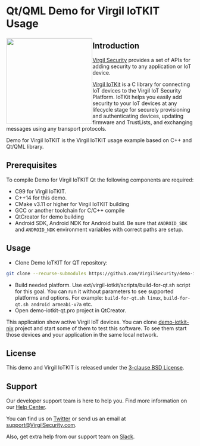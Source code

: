 # Qt/QML Demo for Virgil IoTKIT Usage
<a href="https://developer.virgilsecurity.com/docs"><img width="230px" src="https://cdn.virgilsecurity.com/assets/images/github/logos/iotkit/IoTKit.png" align="left" hspace="1" vspace="3"></a>

## Introduction
[Virgil Security](https://virgilsecurity.com) provides a set of APIs for adding security to any application or IoT device.

[Virgil IoTKit](https://github.com/virgilsecurity/virgil-iotkit/) is a C library for connecting IoT devices to the Virgil IoT Security Platform. IoTKit helps you easily add security to your IoT devices at any lifecycle stage for securely provisioning and authenticating devices, updating firmware and TrustLists, and exchanging messages using any transport protocols.

Demo for Virgil IoTKIT is the Virgil IoTKIT usage example based on C++ and Qt/QML library.

## Prerequisites
To compile Demo for Virgil IoTKIT Qt  the following components are required:
- C99 for Virgil IoTKIT.
- C++14 for this demo.
- CMake v3.11 or higher for Virgil IoTKIT building
- GCC or another toolchain for C/C++ compile
- QtCreator for demo building
- Android SDK, Android NDK for Android build. Be sure that `ANDROID_SDK` and `ANDROID_NDK` environment variables with correct paths
are setup.

## Usage
- Clone Demo IoTKIT for QT repository:
```bash
git clone --recurse-submodules https://github.com/VirgilSecurity/demo-iotkit-qt
```
- Build needed platform. Use ext/virgil-iotkit/scripts/build-for-qt.sh script for this goal. You can run it without parameters
to see supported platforms and options. For example: `build-for-qt.sh linux`, `build-for-qt.sh android armeabi-v7a` etc.
- Open demo-iotkit-qt.pro project in QtCreator.

This application show active Virgil IoT devices. You can clone [demo-iotkit-nix](https://github.com/VirgilSecurity/demo-iotkit-nix/)
project and start some of them to test this software. To see them start those devices and your application in the same local network.

## License

This demo and Virgil IoTKIT is released under the [3-clause BSD License](LICENSE).

<div id='support'/>

## Support
Our developer support team is here to help you. Find more information on our [Help Center](https://help.virgilsecurity.com/).

You can find us on [Twitter](https://twitter.com/VirgilSecurity) or send us an email at support@VirgilSecurity.com.

Also, get extra help from our support team on [Slack](https://virgilsecurity.com/join-community).
